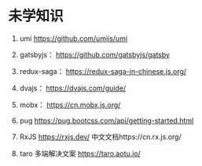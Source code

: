 # 未学知识
1. umi    https://github.com/umijs/umi

2. gatsbyjs： https://github.com/gatsbyjs/gatsby

3. redux-saga： https://redux-saga-in-chinese.js.org/

4. dvajs： https://dvajs.com/guide/

5. mobx： https://cn.mobx.js.org/

6. pug    https://pug.bootcss.com/api/getting-started.html

7. RxJS    https://rxjs.dev/
    中文文档https://cn.rx.js.org/
8. taro 多端解决文案   https://taro.aotu.io/
